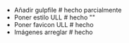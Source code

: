 * Añadir gulpfile # hecho parcialmente
* Poner estilo ULL # hecho ""
* Poner favicon ULL # hecho
* Imágenes arreglar # hecho
